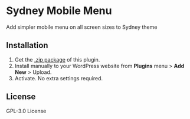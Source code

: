 # Sydney Mobile Menu
Add simpler mobile menu on all screen sizes to Sydney theme

## Installation

1. Get the [.zip package](https://github.com/kharissulistiyo/sydney-mobile-menu/archive/refs/heads/main.zip) of this plugin.
2. Install manually to your WordPress website from **Plugins** menu > **Add New** > Upload.
3. Activate. No extra settings required.

## License 
GPL-3.0 License